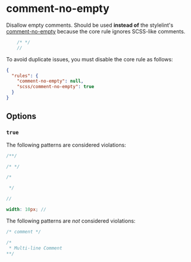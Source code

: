 # comment-no-empty

Disallow empty comments. Should be used **instead of** the stylelint's [comment-no-empty](https://stylelint.io/user-guide/rules/comment-no-empty) because the core rule ignores SCSS-like comments.

<!-- prettier-ignore -->
```scss
    /* */
    //
```

To avoid duplicate issues, you must disable the core rule as follows:

```json
{
  "rules": {
    "comment-no-empty": null,
    "scss/comment-no-empty": true
  }
}
```

## Options

### `true`

The following patterns are considered violations:

<!-- prettier-ignore -->
```scss
/**/
```

<!-- prettier-ignore -->
```scss
/* */
```

<!-- prettier-ignore -->
```scss
/*

 */
```

<!-- prettier-ignore -->
```scss
//
```

<!-- prettier-ignore -->
```scss
width: 10px; //
```

The following patterns are _not_ considered violations:

<!-- prettier-ignore -->
```scss
/* comment */
```

<!-- prettier-ignore -->
```scss
/*
 * Multi-line Comment
**/
```
